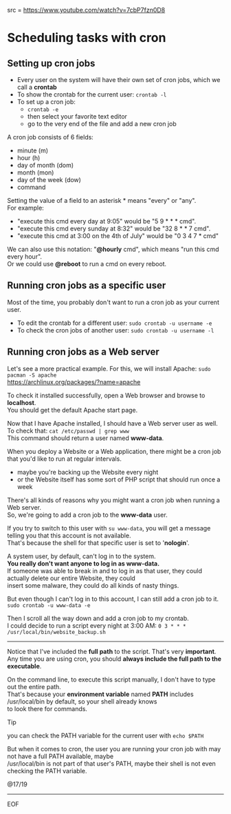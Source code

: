 src = https://www.youtube.com/watch?v=7cbP7fzn0D8

# Scheduling tasks with cron

## Setting up cron jobs

- Every user on the system will have their own set of cron jobs, which we call a **crontab**
- To show the crontab for the current user: `crontab -l`
- To set up a cron job:
  - `crontab -e`
  - then select your favorite text editor
  - go to the very end of the file and add a new cron job

A cron job consists of 6 fields:
- minute (m)
- hour (h)
- day of month (dom)
- month (mon)
- day of the week (dow)
- command

Setting the value of a field to an asterisk * means "every" or "any".  
For example:  
- "execute this cmd every day at 9:05" would be "5 9 * * * cmd".
- "execute this cmd every sunday at 8:32" would be "32 8 * * 7 cmd".
- "execute this cmd at 3:00 on the 4th of July" would be "0 3 4 7 * cmd" 

We can also use this notation: "**@hourly** cmd", which means "run this cmd every hour".  
Or we could use **@reboot** to run a cmd on every reboot.  

## Running cron jobs as a specific user

Most of the time, you probably don't want to run a cron job as your current user.  
- To edit the crontab for a different user: `sudo crontab -u username -e`  
- To check the cron jobs of another user: `sudo crontab -u username -l`

## Running cron jobs as a Web server

Let's see a more practical example. For this, we will install Apache: `sudo pacman -S apache`  
https://archlinux.org/packages/?name=apache  

To check it installed successfully, open a Web browser and browse to **localhost**.  
You should get the default Apache start page.  

Now that I have Apache installed, I should have a Web server user as well.  
To check that: `cat /etc/passwd | grep www`  
This command should return a user named **www-data**.  

When you deploy a Website or a Web application, there might be a cron job that you'd like to run at regular intervals.  
- maybe you're backing up the Website every night
- or the Website itself has some sort of PHP script that should run once a week

There's all kinds of reasons why you might want a cron job when running a Web server.  
So, we're going to add a cron job to the **www-data** user.  

If you try to switch to this user with `su www-data`, you will get a message telling you that this account is not available.  
That's because the shell for that specific user is set to '**nologin**'.  

A system user, by default, can't log in to the system.  
**You really don't want anyone to log in as www-data.**  
If someone was able to break in and to log in as that user, they could actually delete our entire Website, they could  
insert some malware, they could do all kinds of nasty things.  

But even though I can't log in to this account, I can still add a cron job to it.  
`sudo crontab -u www-data -e`  

Then I scroll all the way down and add a cron job to my crontab.  
I could decide to run a script every night at 3:00 AM: `0 3 * * * /usr/local/bin/website_backup.sh`  

---

Notice that I've included the **full path** to the script. That's very **important**.  
Any time you are using cron, you should **always include the full path to the executable**.  

On the command line, to execute this script manually, I don't have to type out the entire path.  
That's because your **environment variable** named **PATH** includes /usr/local/bin by default, so your shell already knows  
to look there for commands.

>[!tip]
>you can check the PATH variable for the current user with `echo $PATH`

But when it comes to cron, the user you are running your cron job with may not have a full PATH available, maybe  
/usr/local/bin is not part of that user's PATH, maybe their shell is not even checking the PATH variable.  




@17/19

---
EOF

